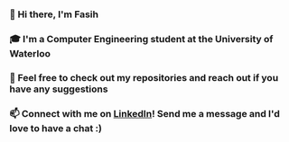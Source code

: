 ### 👋 Hi there, I'm Fasih
### 🎓 I'm a Computer Engineering student at the University of Waterloo
### 👀 Feel free to check out my repositories and reach out if you have any suggestions
### 📫 Connect with me on [LinkedIn](https://www.linkedin.com/in/fasihnoor/)! Send me a message and I'd love to have a chat :)

<!--
**FasihNoor/FasihNoor** is a ✨ _special_ ✨ repository because its `README.md` (this file) appears on your GitHub profile.

Here are some ideas to get you started:

- 🔭 I’m currently working on ...
- 🌱 I’m currently learning ...
- 👯 I’m looking to collaborate on ...
- 🤔 I’m looking for help with ...
- 💬 Ask me about ...
- 📫 How to reach me: ...
- 😄 Pronouns: ...
- ⚡ Fun fact: ...
-->
